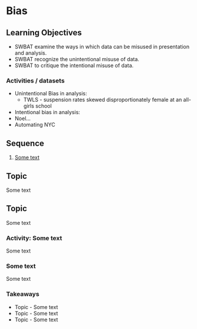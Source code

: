# Bias

## Learning Objectives

* SWBAT examine the ways in which data can be misused in presentation and analysis.
* SWBAT recognize the unintentional misuse of data.
* SWBAT to critique the intentional misuse of data.

### Activities / datasets

- Unintentional Bias in analysis:
	 - TWLS - suspension rates skewed disproportionately female at an all-girls school
- Intentional bias in analysis:
- Noel...
- Automating NYC

## Sequence

1. [Some text](#some-text)

## Topic

Some text

## Topic

Some text

### Activity: Some text

Some text

### Some text

Some text

### Takeaways

* Topic - Some text
* Topic - Some text
* Topic - Some text
